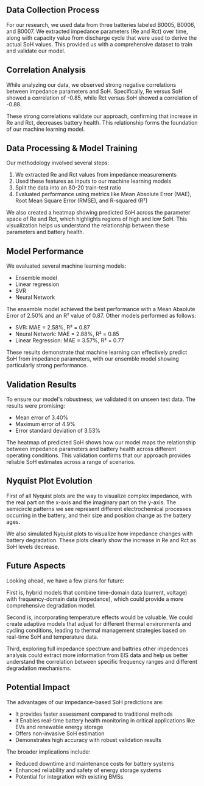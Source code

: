 ## Data Collection Process

For our research, we used data from three batteries labeled B0005, B0006, and B0007. We extracted impedance parameters (Re and Rct) over time, along with capacity value from discharge cycle that were used to derive the actual SoH values. This provided us with a comprehensive dataset to train and validate our model.

## Correlation Analysis

While analyzing our data, we observed strong negative correlations between impedance parameters and SoH. Specifically, Re versus SoH showed a correlation of -0.85, while Rct versus SoH showed a correlation of -0.88.

These strong correlations validate our approach, confirming that increase in Re and Rct, decreases battery health. This relationship forms the foundation of our machine learning model.

## Data Processing & Model Training

Our methodology involved several steps:
1. We extracted Re and Rct values from impedance measurements
2. Used these features as inputs to our machine learning models
3. Split the data into an 80-20 train-test ratio
4. Evaluated performance using metrics like Mean Absolute Error (MAE), Root Mean Square Error (RMSE), and R-squared (R²)

We also created a heatmap showing predicted SoH across the parameter space of Re and Rct, which highlights regions of high and low SoH. This visualization helps us understand the relationship between these parameters and battery health.

## Model Performance

We evaluated several machine learning models:
- Ensemble model 
- Linear regression
- SVR
- Neural Network 

The ensemble model achieved the best performance with a Mean Absolute Error of 2.50% and an R² value of 0.87. Other models performed as follows:
- SVR: MAE = 2.58%, R² = 0.87
- Neural Network: MAE = 2.88%, R² = 0.85
- Linear Regression: MAE = 3.57%, R² = 0.77

These results demonstrate that machine learning can effectively predict SoH from impedance parameters, with our ensemble model showing particularly strong performance.

## Validation Results

To ensure our model's robustness, we validated it on unseen test data. The results were promising:
- Mean error of 3.40%
- Maximum error of 4.9%
- Error standard deviation of 3.53%

The heatmap of predicted SoH shows how our model maps the relationship between impedance parameters and battery health across different operating conditions. This validation confirms that our approach provides reliable SoH estimates across a range of scenarios.

## Nyquist Plot Evolution

First of all Nyquist plots are the way to visualize complex impedance, with the real part on the x-axis and the imaginary part on the y-axis. The semicircle patterns we see represent different electrochemical processes occurring in the battery, and their size and position change as the battery ages.

We also simulated Nyquist plots to visualize how impedance changes with battery degradation. These plots clearly show the increase in Re and Rct as SoH levels decrease.



## Future Aspects

Looking ahead, we have a few plans for future:

First is, hybrid models that combine time-domain data (current, voltage) with frequency-domain data (impedance), which could provide a more comprehensive degradation model.

Second is, incorporating temperature effects would be valuable. We could create adaptive models that adjust for different thermal environments and cycling conditions, leading to thermal management strategies based on real-time SoH and temperature data.

Third, exploring full impedance spectrum and battries other impedences analysis could extract more information from EIS data and help us better understand the correlation between specific frequency ranges and different degradation mechanisms.

## Potential Impact

The advantages of our impedance-based SoH predictions are:
- It provides faster assessment compared to traditional methods
- it Enables real-time battery health monitoring in critical applications like EVs and renewable energy storage
- Offers non-invasive SoH estimation 
- Demonstrates high accuracy with robust validation results

The broader implications include:
- Reduced downtime and maintenance costs for battery systems
- Enhanced reliability and safety of energy storage systems
- Potential for integration with existing BMSs

